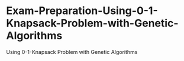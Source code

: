 # Exam-Preparation-Using-0-1-Knapsack-Problem-with-Genetic-Algorithms
Using 0-1-Knapsack Problem with Genetic Algorithms
